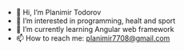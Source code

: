 - 👋 Hi, I’m Planimir Todorov
- 👀 I’m interested in programming, healt and sport
- 🌱 I’m currently learning Angular web framework
- 📫 How to reach me: planimir7708@gmail.com

<!---
planimir77/planimir77 is a ✨ special ✨ repository because its `README.md` (this file) appears on your GitHub profile.
You can click the Preview link to take a look at your changes.
--->
